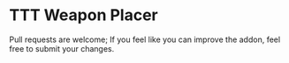 TTT Weapon Placer
=========

Pull requests are welcome; If you feel like you can improve the addon, feel free to submit your changes.
